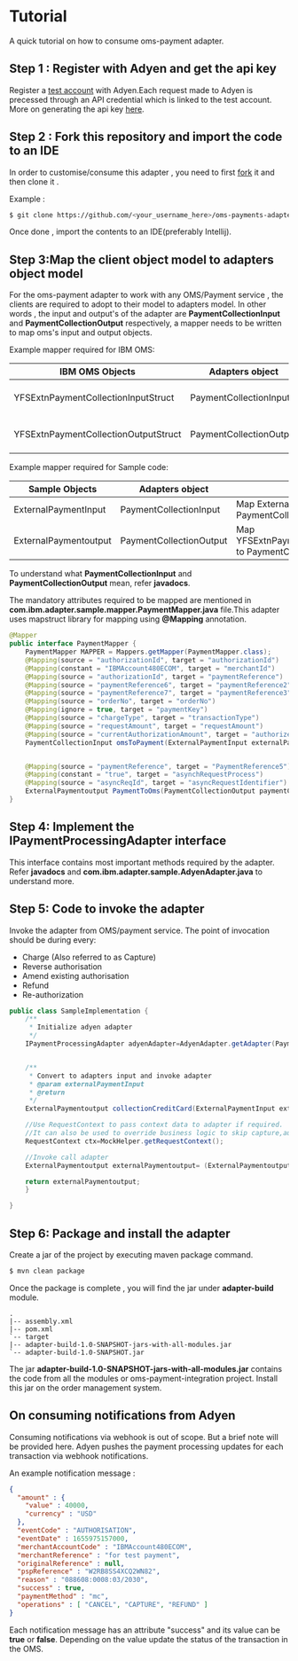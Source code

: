 <h1>Tutorial</h1>
A quick tutorial on how to consume oms-payment adapter.

<h2>Step 1 : Register with Adyen and get the api key</h2>

Register a [test account](https://www.adyen.com/signup) with Adyen.Each request made to Adyen is precessed through an API credential which is linked to the test account.
More on generating the api key [here](https://docs.adyen.com/development-resources/api-credentials#generate-api-key).

<h2>Step 2 : Fork this repository and import the code to an IDE</h2>

In order to customise/consume this adapter , you need to first [fork](https://docs.github.com/en/get-started/quickstart/fork-a-repo) it and then clone it .

Example : 
````bash
$ git clone https://github.com/<your_username_here>/oms-payments-adapter
````

Once done , import the contents to an IDE(preferably Intellij).

<h2>Step 3:Map the client object model to adapters object model</h2>

For the oms-payment adapter to work with any OMS/Payment service , the clients are required to adopt to their model to adapters model.
In other words , the input and output's of the adapter are **PaymentCollectionInput** and **PaymentCollectionOutput** respectively, a mapper needs 
to be written to map oms's input and output objects.

Example mapper required for IBM OMS:

| IBM OMS Objects                      	| Adapters object         	| Comments                                                            	|
|--------------------------------------	|-------------------------	|---------------------------------------------------------------------	|
| YFSExtnPaymentCollectionInputStruct  	| PaymentCollectionInput  	| Map YFSExtnPaymentCollectionInputStruct to PaymentCollectionInput   	|
| YFSExtnPaymentCollectionOutputStruct 	| PaymentCollectionOutput 	| Map YFSExtnPaymentCollectionOutputStruct to PaymentCollectionOutput 	|


Example mapper required for Sample code:

| Sample Objects        	| Adapters object         	| Comments                                                            	|
|-----------------------	|-------------------------	|---------------------------------------------------------------------	|
| ExternalPaymentInput  	| PaymentCollectionInput  	| Map ExternalPaymentInput to PaymentCollectionInput                  	|
| ExternalPaymentoutput 	| PaymentCollectionOutput 	| Map YFSExtnPaymentCollectionOutputStruct to PaymentCollectionOutput 	|


To understand what **PaymentCollectionInput** and **PaymentCollectionOutput** mean, refer **javadocs**.

The mandatory attributes required to be mapped are mentioned in **com.ibm.adapter.sample.mapper.PaymentMapper.java** file.This adapter uses mapstruct
library for mapping using **@Mapping** annotation.

````java
@Mapper
public interface PaymentMapper {
    PaymentMapper MAPPER = Mappers.getMapper(PaymentMapper.class);
    @Mapping(source = "authorizationId", target = "authorizationId")
    @Mapping(constant = "IBMAccount480ECOM", target = "merchantId")
    @Mapping(source = "authorizationId", target = "paymentReference")
    @Mapping(source = "paymentReference6", target = "paymentReference2")
    @Mapping(source = "paymentReference7", target = "paymentReference3")
    @Mapping(source = "orderNo", target = "orderNo")
    @Mapping(ignore = true, target = "paymentKey")
    @Mapping(source = "chargeType", target = "transactionType")
    @Mapping(source = "requestAmount", target = "requestAmount")
    @Mapping(source = "currentAuthorizationAmount", target = "authorizedAmount")
    PaymentCollectionInput omsToPayment(ExternalPaymentInput externalPaymentInput);


    @Mapping(source = "paymentReference", target = "PaymentReference5")
    @Mapping(constant = "true", target = "asynchRequestProcess")
    @Mapping(source = "asyncReqId", target = "asyncRequestIdentifier")
    ExternalPaymentoutput PaymentToOms(PaymentCollectionOutput paymentCollectionOutput);
}
````

<h2>Step 4: Implement the IPaymentProcessingAdapter interface</h2>

This interface contains most important methods required by the adapter. Refer **javadocs** and **com.ibm.adapter.sample.AdyenAdapter.java**
to understand more.

<h2> Step 5: Code to invoke the adapter </h2>

Invoke the adapter from OMS/payment service. The point of invocation should be during every:

* Charge (Also referred to as Capture)
* Reverse authorisation
* Amend existing authorisation
* Refund
* Re-authorization

````java
public class SampleImplementation {
    /**
     * Initialize adyen adapter
     */
    IPaymentProcessingAdapter adyenAdapter=AdyenAdapter.getAdapter(PaymentServiceProvider.ADYEN.name());


    /**
     * Convert to adapters input and invoke adapter
     * @param externalPaymentInput
     * @return
     */
    ExternalPaymentoutput collectionCreditCard(ExternalPaymentInput externalPaymentInput){

    //Use RequestContext to pass context data to adapter if required.
    //It can also be used to override business logic to skip capture,auth,refund calls
    RequestContext ctx=MockHelper.getRequestContext();

    //Invoke call adapter
    ExternalPaymentoutput externalPaymentoutput= (ExternalPaymentoutput) adyenAdapter.execute(ctx,externalPaymentInput);

    return externalPaymentoutput;
    }

}
````

<h2> Step 6: Package and install the adapter </h2>

Create a jar of the project by executing maven package command.

````bash
$ mvn clean package
````

Once the package is complete , you will find the jar under **adapter-build** module.

````
.
|-- assembly.xml
|-- pom.xml
`-- target
|-- adapter-build-1.0-SNAPSHOT-jars-with-all-modules.jar
`-- adapter-build-1.0-SNAPSHOT.jar
````
The jar **adapter-build-1.0-SNAPSHOT-jars-with-all-modules.jar** contains the code from all the modules or oms-payment-integration project. Install this jar on 
the order management system.

<h2>On consuming notifications from Adyen</h2>

Consuming notifications via webhook is out of scope. But a brief note will be provided here.
Adyen pushes the payment processing updates for each transaction via webhook notifications.

An example notification message :
````json
{
  "amount" : {
    "value" : 40000,
    "currency" : "USD"
  },
  "eventCode" : "AUTHORISATION",
  "eventDate" : 1655975157000,
  "merchantAccountCode" : "IBMAccount480ECOM",
  "merchantReference" : "for test payment",
  "originalReference" : null,
  "pspReference" : "W2RB8SS4XCQ2WN82",
  "reason" : "088608:0008:03/2030",
  "success" : true,
  "paymentMethod" : "mc",
  "operations" : [ "CANCEL", "CAPTURE", "REFUND" ]
}
````

Each notification message has an attribute "success" and its value can be **true** or **false**.
Depending on the value update the status of the transaction in the OMS.

